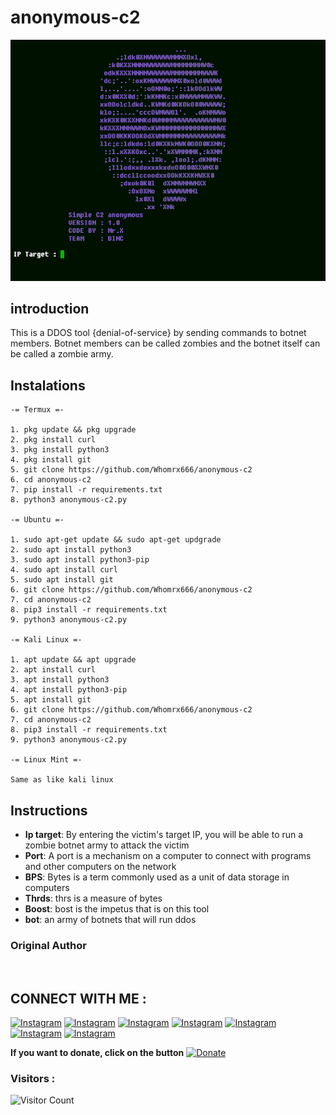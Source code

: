 # anonymous-c2
![anonymous-c2 preview](anonymous-c2.png)

## introduction
This is a DDOS tool {denial-of-service} by sending commands to botnet members. Botnet members can be called zombies and the botnet itself can be called a zombie army.

## Instalations

    -= Termux =-

    1. pkg update && pkg upgrade
    2. pkg install curl
    3. pkg install python3
    4. pkg install git
    5. git clone https://github.com/Whomrx666/anonymous-c2
    6. cd anonymous-c2
    7. pip install -r requirements.txt
    8. python3 anonymous-c2.py

    -= Ubuntu =-

    1. sudo apt-get update && sudo apt-get updgrade
    2. sudo apt install python3
    3. sudo apt install python3-pip
    4. sudo apt install curl
    5. sudo apt install git
    6. git clone https://github.com/Whomrx666/anonymous-c2
    7. cd anonymous-c2
    8. pip3 install -r requirements.txt
    9. python3 anonymous-c2.py

    -= Kali Linux =-

    1. apt update && apt upgrade
    2. apt install curl
    3. apt install python3
    4. apt install python3-pip
    5. apt install git
    6. git clone https://github.com/Whomrx666/anonymous-c2
    7. cd anonymous-c2
    8. pip3 install -r requirements.txt
    9. python3 anonymous-c2.py

    -= Linux Mint =-

    Same as like kali linux

## Instructions
- **Ip target**: By entering the victim's target IP, you will be able to run a zombie botnet army to attack the victim
- **Port**: A port is a mechanism on a computer to connect with programs and other computers on the network
- **BPS**: Bytes is a term commonly used as a unit of data storage in computers
- **Thrds**: thrs is a measure of bytes
- **Boost**: bost is the impetus that is on this tool
- **bot**: an army of botnets that will run ddos

### Original Author
<a href="https://github.com/Whomrx666"><img src="https://img.shields.io/badge/Original-Author-brightgreen.svg" alt=""/></a>

## CONNECT WITH ME :

[![Instagram](https://img.shields.io/badge/WEBSITE-VISIT-yellow?style=for-the-badge&logo=blogger)](https://whomrxhackers.blogspot.com/)
[![Instagram](https://img.shields.io/badge/TWITTER-FOLLOW-red?style=for-the-badge&logo=x)](https://twitter.com/whomrx666)
[![Instagram](https://img.shields.io/badge/YOUTUBE-SUBSCRIBE-red?style=for-the-badge&logo=youtube)](https://youtube.com/@whomrx666)
[![Instagram](https://img.shields.io/badge/FACEBOOK-LIKE-red?style=for-the-badge&logo=facebook)](https://facebook.com/https://www.facebook.com/whomrx.666)
[![Instagram](https://img.shields.io/badge/TELEGRAM-CONNECT-red?style=for-the-badge&logo=telegram)](https://t.me/@Whomr_X)
[![Instagram](https://img.shields.io/badge/GMAIL-CONTACT-red?style=for-the-badge&logo=gmail)](mailto:whomrx666@gmail.com)
[![Instagram](https://img.shields.io/badge/TIKTOK-FOLLOW-red?style=for-the-badge&logo=tiktok)](https://www.tiktok.com/@whomr.x)

**If you want to donate, click on the button**
<a href="https://saweria.co/whomrx"><img title="Donate" src="https://img.shields.io/badge/Donate-Anonymous c2-yellow?style=for-the-badge&logo=github"></a>

### Visitors :
![Visitor Count](https://profile-counter.glitch.me/Whomrx666/count.svg)
